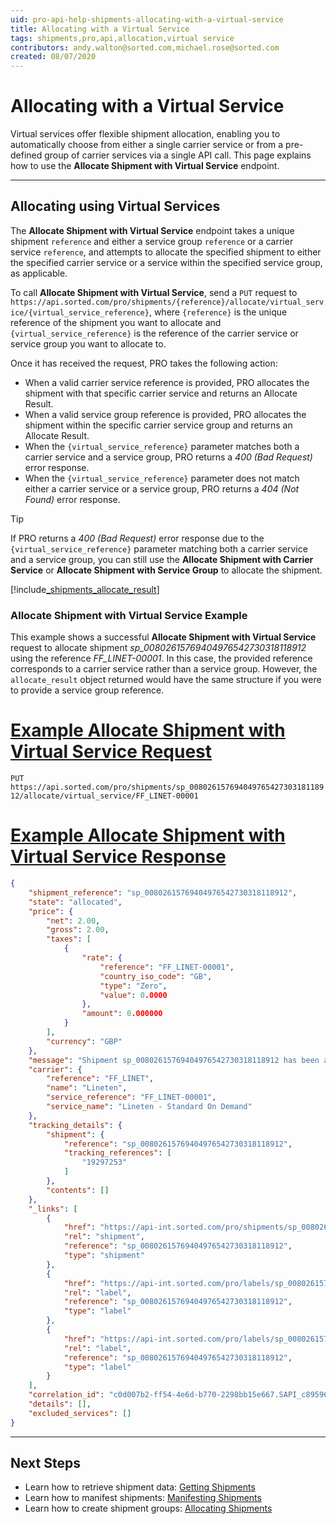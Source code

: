 ```yaml
---
uid: pro-api-help-shipments-allocating-with-a-virtual-service
title: Allocating with a Virtual Service
tags: shipments,pro,api,allocation,virtual service
contributors: andy.walton@sorted.com,michael.rose@sorted.com
created: 08/07/2020
---
```

# Allocating with a Virtual Service

Virtual services offer flexible shipment allocation, enabling you to automatically choose from either a single carrier service or from a pre-defined group of carrier services via a single API call. This page explains how to use the **Allocate Shipment with Virtual Service** endpoint.

---

## Allocating using Virtual Services

The **Allocate Shipment with Virtual Service** endpoint takes a unique shipment `reference` and either a service group `reference` or a carrier service `reference`, and attempts to allocate the specified shipment to either the specified carrier service or a service within the specified service group, as applicable.

To call **Allocate Shipment with Virtual Service**, send a `PUT` request to `https://api.sorted.com/pro/shipments/{reference}/allocate/virtual_service/{virtual_service_reference}`, where `{reference}` is the unique reference of the shipment you want to allocate and `{virtual_service_reference}` is the reference of the carrier service or service group you want to allocate to.

Once it has received the request, PRO takes the following action:

* When a valid carrier service reference is provided, PRO allocates the shipment with that specific carrier service and returns an Allocate Result.
* When a valid service group reference is provided, PRO allocates the shipment within the specific carrier service group and returns an Allocate Result.
* When the `{virtual_service_reference}` parameter matches both a carrier service and a service group, PRO returns a _400 (Bad Request)_ error response.
* When the `{virtual_service_reference}` parameter does not match either a carrier service or a service group, PRO returns a _404 (Not Found)_ error response.

> [!TIP]
> If PRO returns a _400 (Bad Request)_ error response due to the `{virtual_service_reference}` parameter matching both a carrier service and a service group, you can still use the **Allocate Shipment with Carrier Service** or **Allocate Shipment with Service Group** to allocate the shipment.

[!include[_shipments_allocate_result](../includes/_shipments_allocate_result.md)]

### Allocate Shipment with Virtual Service Example

This example shows a successful **Allocate Shipment with Virtual Service** request to allocate shipment _sp_00802615769404976542730318118912_ using the reference _FF_LINET-00001_. In this case, the provided reference corresponds to a carrier service rather than a service group. However, the `allocate_result` object returned would have the same structure if you were to provide a service group reference. 

# [Example Allocate Shipment with Virtual Service Request](#tab/example-allocate-shipment-with-virtual-service-request)

`PUT https://api.sorted.com/pro/shipments/sp_00802615769404976542730318118912/allocate/virtual_service/FF_LINET-00001`

# [Example Allocate Shipment with Virtual Service Response](#tab/example-allocate-shipment-with-virtual-service-response)

```json
{
    "shipment_reference": "sp_00802615769404976542730318118912",
    "state": "allocated",
    "price": {
        "net": 2.00,
        "gross": 2.00,
        "taxes": [
            {
                "rate": {
                    "reference": "FF_LINET-00001",
                    "country_iso_code": "GB",
                    "type": "Zero",
                    "value": 0.0000
                },
                "amount": 0.000000
            }
        ],
        "currency": "GBP"
    },
    "message": "Shipment sp_00802615769404976542730318118912 has been allocated successfully",
    "carrier": {
        "reference": "FF_LINET",
        "name": "Lineten",
        "service_reference": "FF_LINET-00001",
        "service_name": "Lineten - Standard On Demand"
    },
    "tracking_details": {
        "shipment": {
            "reference": "sp_00802615769404976542730318118912",
            "tracking_references": [
                "19297253"
            ]
        },
        "contents": []
    },
    "_links": [
        {
            "href": "https://api-int.sorted.com/pro/shipments/sp_00802615769404976542730318118912",
            "rel": "shipment",
            "reference": "sp_00802615769404976542730318118912",
            "type": "shipment"
        },
        {
            "href": "https://api-int.sorted.com/pro/labels/sp_00802615769404976542730318118912/pdf",
            "rel": "label",
            "reference": "sp_00802615769404976542730318118912",
            "type": "label"
        },
        {
            "href": "https://api-int.sorted.com/pro/labels/sp_00802615769404976542730318118912/zpl",
            "rel": "label",
            "reference": "sp_00802615769404976542730318118912",
            "type": "label"
        }
    ],
    "correlation_id": "c0d007b2-ff54-4e6d-b770-2298bb15e667.SAPI_c895965a-b123-4b6e-88c3-b5fe71304303",
    "details": [],
    "excluded_services": []
}
```
---

## Next Steps

* Learn how to retrieve shipment data: [Getting Shipments](/pro/api/shipments/getting_shipments.html)
* Learn how to manifest shipments: [Manifesting Shipments](/pro/api/shipments/manifesting_shipments.html)
* Learn how to create shipment groups: [Allocating Shipments](/pro/api/shipments/allocating_shipments.html)